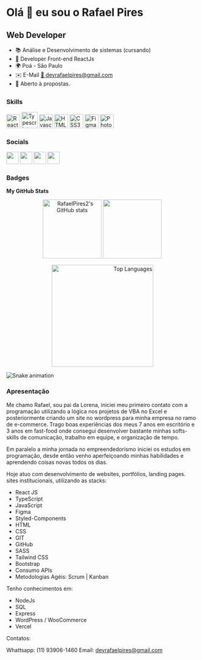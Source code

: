 Olá 👋 eu sou o Rafael Pires
================================

Web Developer
-------------

* 📚 Análise e Desenvolvimento de sistemas (cursando)
* 🧠 Developer Front-end ReactJs
* 🌍 Poá - São Paulo
* ✉️ E-Mail [📩 devrafaelpires@gmail.com](mailto:devrafaelpires@gmail.com)
* 🤝 Aberto à propostas.
##
### Skills

<p align="left">
<a href="https://reactjs.org/" target="_blank" rel="noreferrer"><img src="https://raw.githubusercontent.com/danielcranney/readme-generator/main/public/icons/skills/react-colored.svg" width="36" height="36" alt="React" /></a>
<a href="https://www.typescriptlang.org/" target="_blank" rel="noreferrer"><img src="https://img.icons8.com/color/144/null/typescript.png" width="42" height="42" alt="Typescript" /></a>
<a href="https://developer.mozilla.org/en-US/docs/Web/JavaScript" target="_blank" rel="noreferrer"><img src="https://raw.githubusercontent.com/danielcranney/readme-generator/main/public/icons/skills/javascript-colored.svg" width="36" height="36" alt="Javascript" /></a>
<a href="https://developer.mozilla.org/en-US/docs/Glossary/HTML5" target="_blank" rel="noreferrer"><img src="https://raw.githubusercontent.com/danielcranney/readme-generator/main/public/icons/skills/html5-colored.svg" width="36" height="36" alt="HTML5" /></a>
<a href="https://www.w3.org/TR/CSS/#css" target="_blank" rel="noreferrer"><img src="https://raw.githubusercontent.com/danielcranney/readme-generator/main/public/icons/skills/css3-colored.svg" width="36" height="36" alt="CSS3" /></a>
<a href="https://www.figma.com/" target="_blank" rel="noreferrer"><img src="https://img.icons8.com/color/344/figma--v1.png" width="36" height="36" alt="Figma" /></a>
<a href="https://www.adobe.com/uk/products/photoshop.html" target="_blank" rel="noreferrer"><img src="https://raw.githubusercontent.com/danielcranney/readme-generator/main/public/icons/skills/photoshop-colored-dark.svg" width="36" height="36" alt="Photoshop" /></a>
</p>

### Socials

<p align="left">  
<a href="https://discord.com/users/Rafael Pires#3557" target="_blank" rel="noreferrer"><img src="https://raw.githubusercontent.com/danielcranney/readme-generator/main/public/icons/socials/discord.svg" width="32" height="32" /></a>
<a href="https://www.github.com/RafaelPires2" target="_blank" rel="noreferrer"><img src="https://raw.githubusercontent.com/danielcranney/readme-generator/main/public/icons/socials/github-dark.svg" width="32" height="32" /></a>
<a href="https://www.instagram.com/rafaelbrpires/" target="_blank" rel="noreferrer"><img src="https://raw.githubusercontent.com/danielcranney/readme-generator/main/public/icons/socials/instagram.svg" width="32" height="32" /></a>
<a href="https://www.linkedin.com/in/rafael-pires-075891212/" target="_blank" rel="noreferrer"><img src="https://raw.githubusercontent.com/danielcranney/readme-generator/main/public/icons/socials/linkedin.svg" width="32" height="32" /></a>

### Badges

<b>My GitHub Stats</b>
<div align="center">
<a href="http://www.github.com/RafaelPires2"><img height="154em" src="https://github-readme-stats.vercel.app/api?username=RafaelPires2&show_icons=true&hide=&count_private=true&title_color=ec4899&text_color=ffffff&icon_color=3382ed&bg_color=181824&hide_border=true&show_icons=true" alt="RafaelPires2's GitHub stats" /></a>
<a href="http://www.github.com/RafaelPires2"><img height="154em" src="https://github-readme-streak-stats.herokuapp.com/?user=RafaelPires2&stroke=ffffff&background=181824&ring=ec4899&fire=ec4899&currStreakNum=ffffff&currStreakLabel=ec4899&sideNums=ffffff&sideLabels=ffffff&dates=ffffff&hide_border=true" /></a>


<a href="https://github.com/RafaelPires2" align="right"><img  width="267em" src="https://github-readme-stats.vercel.app/api/top-langs/?username=RafaelPires2&langs_count=10&title_color=ec4899&text_color=ffffff&icon_color=3382ed&bg_color=181824&hide_border=true&locale=en&custom_title=Top%20%Languages" alt="Top Languages" /></a>
</div>

![Snake animation](https://github.com/RafaelPires2/RafaelPires2/blob/output/github-contribution-grid-snake.svg)

### Apresentação

Me chamo Rafael, sou pai da Lorena, iniciei meu primeiro contato com a programação utilizando a lógica nos projetos de VBA no Excel e posteriormente criando um site no wordpress para minha empresa no ramo de e-commerce. Trago boas experiências dos meus 7 anos em escritório e 3 anos em fast-food onde consegui desenvolver bastante minhas softs-skills de comunicação, trabalho em equipe, e organização de tempo.

Em paralelo a minha jornada no empreendedorismo iniciei os estudos em programação, desde então venho aperfeiçoando minhas habilidades e aprendendo coisas novas todos os dias.

Hoje atuo com desenvolvimento de websites, portfólios, landing pages. sites institucionais, utilizando as stacks: 

- React JS
- TypeScript 
- JavaScript 
- Figma 
- Styled-Components 
- HTML
- CSS
- GIT
- GitHub
- SASS 
- Tailwind CSS
- Bootstrap
- Consumo APIs
- Metodologias Agéis: Scrum | Kanban


Tenho conhecimentos em:

- NodeJs
- SQL
- Express
- WordPress / WooCommerce
- Vercel

Contatos:

Whattsapp: (11) 93906-1460
Email: devrafaelpires@gmail.com

